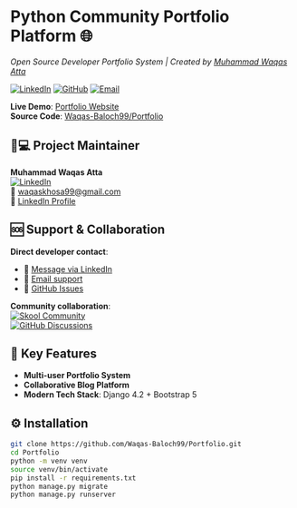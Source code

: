 # Python Community Portfolio Platform 🌐  
*Open Source Developer Portfolio System | Created by [Muhammad Waqas Atta](https://www.linkedin.com/in/waqas-baloch)*  

[![LinkedIn](https://img.shields.io/badge/LinkedIn-Profile-0077B5?style=for-the-badge&logo=linkedin)](https://www.linkedin.com/in/waqas-baloch)
[![GitHub](https://img.shields.io/badge/Repository-Portfolio-181717?style=for-the-badge&logo=github)](https://github.com/Waqas-Baloch99/Portfolio)
[![Email](https://img.shields.io/badge/Email-Contact-D14836?style=for-the-badge&logo=gmail)](mailto:waqaskhosa99@gmail.com)

**Live Demo**: [Portfolio Website](https://waqas-baloch99.github.io/Portfolio/)  
**Source Code**: [Waqas-Baloch99/Portfolio](https://github.com/Waqas-Baloch99/Portfolio)  

## 👨💻 Project Maintainer
**Muhammad Waqas Atta**  
[![LinkedIn](https://img.shields.io/badge/Connect_on_LinkedIn-0077B5?style=flat&logo=linkedin)](https://www.linkedin.com/in/waqas-baloch)  
📧 [waqaskhosa99@gmail.com](mailto:waqaskhosa99@gmail.com)  
🔗 [LinkedIn Profile](https://www.linkedin.com/in/waqas-baloch)

## 🆘 Support & Collaboration  
**Direct developer contact**:  
- 💼 [Message via LinkedIn](https://www.linkedin.com/in/waqas-baloch)  
- 📧 [Email support](mailto:waqaskhosa99@gmail.com)  
- 🐛 [GitHub Issues](https://github.com/Waqas-Baloch99/Portfolio/issues)  

**Community collaboration**:  
[![Skool Community](https://img.shields.io/badge/Skool-Coder%20Community-green?style=for-the-badge)](https://www.skool.com/coder)  
[![GitHub Discussions](https://img.shields.io/badge/Community_Discussions-GitHub-black?style=for-the-badge)](https://github.com/Waqas-Baloch99/Portfolio/discussions)

## 🚀 Key Features  
- **Multi-user Portfolio System**  
- **Collaborative Blog Platform**  
- **Modern Tech Stack**: Django 4.2 + Bootstrap 5  

## ⚙️ Installation  
```bash
git clone https://github.com/Waqas-Baloch99/Portfolio.git
cd Portfolio
python -m venv venv
source venv/bin/activate
pip install -r requirements.txt
python manage.py migrate
python manage.py runserver